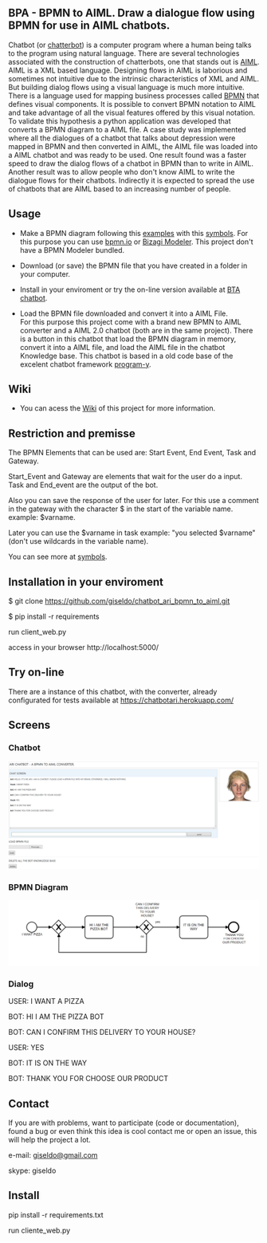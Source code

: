 ## BPA - **BPMN** to **AIML**. Draw a dialogue flow using BPMN for use in AIML chatbots.

Chatbot (or [chatterbot](http://www.simonlaven.com/)) is a computer program where a human being talks to the program using natural language. 
There are several technologies associated with the construction of chatterbots, one that stands out is [AIML](http://www.aiml.foundation/). AIML is a XML based language.
Designing flows in AIML is laborious and sometimes not intuitive due to the intrinsic characteristics of XML and AIML.
But building dialog flows using a visual language is much more intuitive.
There is a language used for mapping business processes called [BPMN](http://www.bpmn.org/) that defines visual components.
It is possible to convert BPMN notation to AIML and take advantage of all the visual features offered by this visual notation.
To validate this hypothesis a python application was developed that converts a BPMN diagram to a AIML file.
A case study was implemented where all the dialogues of a chatbot that talks about depression were mapped in BPMN and then converted in AIML, the AIML file was loaded into a AIML chatbot and was ready to be used.
One result found was a faster speed to draw the dialog flows of a chatbot in BPMN than to write in AIML.
Another result was to allow people who don't know AIML to write the dialogue flows for their chatbots.
Indirectly it is expected to spread the use of chatbots that are AIML based to an increasing number of people.

## Usage

- Make a BPMN diagram following this [examples](https://github.com/giseldo/chatbot_BTA_BPMN_to_AIML/wiki/Examples) with this [symbols](https://github.com/giseldo/chatbot_BTA_BPMN_to_AIML/wiki/Examples). 
For this purpose you can use [bpmn.io](http://bpmn.io) or [Bizagi Modeler](https://www.bizagi.com/pt). This project don't have a BPMN Modeler bundled.

- Download (or save) the BPMN file that you have created in a folder in your computer.

- Install in your enviroment or try the on-line version available at [BTA chatbot](https://chatbotari.herokuapp.com/).

- Load the BPMN file downloaded and convert it into a AIML File.  
For this purpose this project come with a brand new BPMN to AIML converter and a AIML 2.0 chatbot (both are in the same project). 
There is a button in this chatbot that load the BPMN diagram in memory, convert it into a AIML file, and load the AIML file in the chatbot Knowledge base. 
This chatbot is based in a old code base of the excelent chatbot framework [program-y](https://github.com/keiffster/program-y). 

## Wiki

- You can acess the [Wiki](https://github.com/giseldo/chatbot_ari_bpmn_to_aiml/wiki) of this project for more information.

## Restriction and premisse

The BPMN Elements that can be used are: Start Event, End Event, Task and Gateway.

Start_Event and Gateway are elements that wait for the user do a input. Task and End_event are the output of the bot.

Also you can save the response of the user for later. For this use a comment in the gateway with the character $ in the start of the variable name. example: $varname. 

Later you can use the $varname in task example: "you selected $varname" (don't use wildcards in the variable name).

You can see more at [symbols](https://github.com/giseldo/chatbot_BTA_BPMN_to_AIML/wiki/Examples). 

## Installation in your enviroment
$ git clone https://github.com/giseldo/chatbot_ari_bpmn_to_aiml.git 

$ pip install -r requirements

run client_web.py 

access in your browser http://localhost:5000/

## Try on-line

There are a instance of this chatbot, with the converter, already configurated for tests available at https://chatbotari.herokuapp.com/


## Screens


### Chatbot 

![chatbot screen](./images/screen_chatbot.png)

### BPMN Diagram

![BPMN DIAGRAM](./images/first.png)

### Dialog

USER: I WANT A PIZZA

BOT: HI I AM THE PIZZA BOT

BOT: CAN I CONFIRM THIS DELIVERY TO YOUR HOUSE?

USER: YES

BOT: IT IS ON THE WAY

BOT: THANK YOU FOR CHOOSE OUR PRODUCT

## Contact

If you are with problems, want to participate (code or documentation), found a bug or even think this idea is cool contact me or open an issue, this will help the project a lot.
 
e-mail: giseldo@gmail.com

skype: giseldo
 
## Install

pip install -r requirements.txt 

run cliente_web.py




 
 

